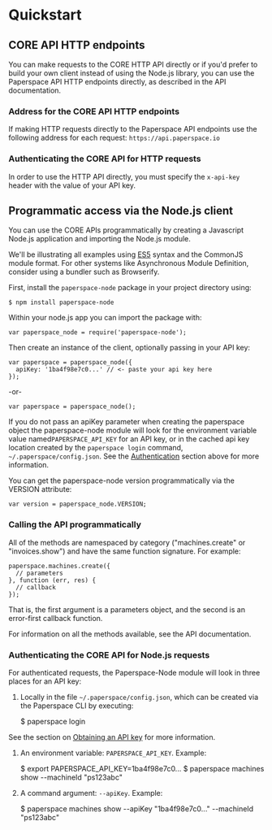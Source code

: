 # Quickstart

## CORE API HTTP endpoints <a id="paperspace-api-http-endpoints"></a>

You can make requests to the CORE HTTP API directly or if you'd prefer to build your own client instead of using the Node.js library, you can use the Paperspace API HTTP endpoints directly, as described in the API documentation.

### Address for the CORE API HTTP endpoints <a id="address-for-the-paperspace-api-http-endpoints"></a>

If making HTTP requests directly to the Paperspace API endpoints use the following address for each request: `https://api.paperspace.io`

### Authenticating the CORE API for HTTP requests

In order to use the HTTP API directly, you must specify the `x-api-key` header with the value of your API key.

## Programmatic access via the Node.js client

You can use the CORE APIs programmatically by creating a Javascript Node.js application and importing the Node.js module.

We'll be illustrating all examples using [ES5](http://speakingjs.com/es5/ch01.html) syntax and the CommonJS module format. For other systems like Asynchronous Module Definition, consider using a bundler such as Browserify.

First, install the `paperspace-node` package in your project directory using:

```text
$ npm install paperspace-node
```

Within your node.js app you can import the package with:

```text
var paperspace_node = require('paperspace-node');
```

Then create an instance of the client, optionally passing in your API key:

```text
var paperspace = paperspace_node({
  apiKey: '1ba4f98e7c0...' // <- paste your api key here
});
```

-or-

```text
var paperspace = paperspace_node();
```

If you do not pass an apiKey parameter when creating the paperspace object the paperspace-node module will look for the environment variable value named`PAPERSPACE_API_KEY` for an API key, or in the cached api key location created by the `paperspace login` command, `~/.paperspace/config.json`. See the [Authentication]() section above for more information.

You can get the paperspace-node version programmatically via the VERSION attribute:

```text
var version = paperspace_node.VERSION;
```

### Calling the API programmatically

All of the methods are namespaced by category \("machines.create" or "invoices.show"\) and have the same function signature. For example:

```text
paperspace.machines.create({
  // parameters
}, function (err, res) {
  // callback
});
```

That is, the first argument is a parameters object, and the second is an error-first callback function.

For information on all the methods available, see the API documentation.

### Authenticating the CORE API for Node.js requests <a id="authentication"></a>

For authenticated requests, the Paperspace-Node module will look in three places for an API key:

1. Locally in the file `~/.paperspace/config.json`, which can be created via the Paperspace CLI by executing:

   $ paperspace login

See the section on [Obtaining an API key]() for more information.

1. An environment variable: `PAPERSPACE_API_KEY`. Example:

   $ export PAPERSPACE\_API\_KEY=1ba4f98e7c0... $ paperspace machines show --machineId "ps123abc"

2. A command argument: `--apiKey`. Example:

   $ paperspace machines show --apiKey "1ba4f98e7c0..." --machineId "ps123abc"


